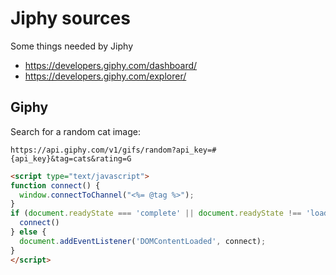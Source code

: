 Jiphy sources
=============

Some things needed by Jiphy

* https://developers.giphy.com/dashboard/
* https://developers.giphy.com/explorer/


## Giphy

Search for a random cat image:

```
https://api.giphy.com/v1/gifs/random?api_key=#{api_key}&tag=cats&rating=G
```


```html
<script type="text/javascript">
function connect() {
  window.connectToChannel("<%= @tag %>");
}
if (document.readyState === 'complete' || document.readyState !== 'loading') {
  connect()
} else {
  document.addEventListener('DOMContentLoaded', connect);
}
</script>
```